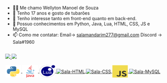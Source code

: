 - 👨‍💻 Me chamo Wellyton Manoel de Souza
- 🦈 Tenho 17 anos e gosto de tubarões
- 📖 Tenho interesse tanto em front-end quanto em back-end. 
- 💾 Possuo conhecimentos em Python, Java, Lua, HTML, CSS, JS e MySQL
- 📫 Como me contatar: Email-> salamandarim277@gmail.com Discord -> Sala#1960

##

<div>
  <a href="https://github.com/Salamandarim277">
  <img height="180em" src="https://github-readme-stats.vercel.app/api?username=Salamandarim277&show_icons=true&theme=dracula&include_all_commits=true&count_private=true"/>
  <img height="180em" src="https://github-readme-stats.vercel.app/api/top-langs/?username=Salamandarim277&layout=compact&langs_count=7&theme=dracula"/>
</div>
      
<div style="display: inline_block"><br>
  <img align="center" alt="Sala-Python" height="40" width="50" src="https://raw.githubusercontent.com/devicons/devicon/master/icons/python/python-original.svg">
  <img align="center" alt="Sala-Java" height="40" width="50" src="https://github.com/devicons/devicon/blob/master/icons/java/java-original-wordmark.svg">
  <img align="center" alt="Sala-Lua" height="40" width="50" src="https://raw.githubusercontent.com/devicons/devicon/master/icons/lua/lua-original-wordmark.svg">
  <img align="center" alt="Sala-HTML" height="40" width="50" src="https://raw.githubusercontent.com/devicons/devicon/blob/master/icons/html5/html5-original-wordmark.svg">
  <img align="center" alt="Sala-CSS" height="40" width="50" src="https://raw.githubusercontent.com/devicons/devicon/blob/master/icons/css3/css3-original-wordmark.svg">
   <img align="center" alt="Sala-JS" height="40" width="50" src="https://github.com/devicons/devicon/blob/master/icons/javascript/javascript-original.svg">
  <img align="center" alt="Sala-MySQL" height="40" width="50" src="https://raw.githubusercontent.com/devicons/devicon/blob/master/icons/mysql/mysql-original-wordmark.svg">
</div>

##

